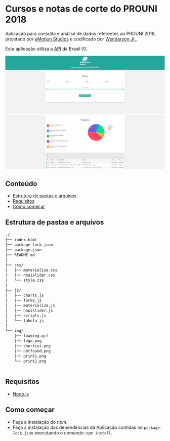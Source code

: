 # Cursos e notas de corte do PROUNI 2018

Aplicação para consulta e análise de dados referentes ao PROUNI 2018, projetado por [eMotion Studios](http://emotionstudios.com.br/) e codificado por [Wenderson Jr.](https://github.com/wendej).

Esta aplicação utiliza a [API](https://brasil.io/api/dataset/cursos-prouni) da Brasil IO.

![Imagem](img/print1.png)
![Imagem2](img/print2.png)


## Conteúdo

- [Estrutura de pastas e arquivos](#estrutura-de-pastas-e-arquivos)
- [Requisitos](#requisitos)
- [Como começar](#como-começar)

## Estrutura de pastas e arquivos

```
./
├── index.html
├── package-lock.json
├── package.json
├── README.md
|
├── css/                                
|   ├── materialize.css
|   |── nouislider.css
|   └── style.css
|
├── js/                                
|   ├── charts.js
|   |── forms.js
|   |── materialize.js
│   |── nouislider.js
│   |── scripts.js
│   └── tabela.js
|
└── img/                                
    ├── loading.gif
    |── logo.png
    |── shortcut.png
    |── notfound.png
    |── print1.png
    └── print2.png


```

## Requisitos

- [Node.js](http://nodejs.org/)


## Como começar

* Faça a instalação do _npm_.
* Faça a instalação das dependências da Aplicação contidas no `package-lock.json` executando o comando: `npm install`.
